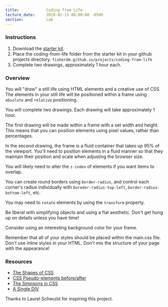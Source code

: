 ```yaml
---
title:            Coding from Life
lecture_date:     2019-02-13 00:00:00 -0500
section:          Lab
---
```


### Instructions

1. Download the [starter kit](/assets/lectures/lab/coding-from-life/starter-kit.zip).
1. Place the coding-from-life folder from the starter kit in your github projects directory. `fisherdm.github.io/projects/coding-from-life`
1. Complete two drawings, approximately 1 hour each.

### Overview

You will "draw" a still life using HTML elements and a creative use of CSS. The elements in your still life
will be positioned within a frame using `absolute` and `relative` positioning.

You will complete two drawings. Each drawing will take approximately 1 hour.

The first drawing will be made within a frame with a set width and height. This means that you can position elements
using pixel values, rather than percentages.

In the second drawing, the frame is a fluid container that takes up 95% of the viewport. You'll need to position
elements in a fluid manner so that they maintain their position and scale when adjusting the browser size.

You will likely need to alter the `z-index` of elements if you want items to overlap.

You can create round borders using `border-radius`, and control each corner's radius individually with
`boreder-radius-top-left`, `border-radius-bottom-left`, etc.

You may need to `rotate` elements by using the `transform` property.

Be liberal with simplifying objects and using a flat aesthetic. Don't get hung up on details unless you have time!

Consider using an interesting background color for your frame.

Remember that all of your styles should be placed within the main.css file. Don't use inline styles in your HTML. Don't
mix the structure of your page with the appearance!

### Resources

- [The Shapes of CSS](https://css-tricks.com/examples/ShapesOfCSS/)
- [CSS Pseudo-elements before/after](https://css-tricks.com/almanac/selectors/a/after-and-before/)
- [The Simpsons in CSS](https://pattle.github.io/simpsons-in-css/)
- [A Single DIV](http://a.singlediv.com/)

Thanks to Laurel Schwulst for inspiring this project.
